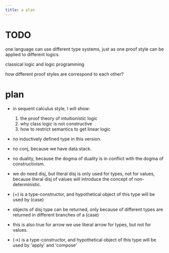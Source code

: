 ```yaml
---
title: a plan
---
```


# TODO

one language can use different type systems,
just as one proof style can be applied to different logics.

classical logic and logic programming

how different proof styles are correspond to each other?

# plan

- in sequent calculus style, I will show:

  1. the proof theory of intuitionistic logic
  2. why class logic is not constructive
  3. how to restrict semantics to get linear logic

- no inductively defined type in this version.

- no conj, because we have data stack.

- no duality,
  because the dogma of duality
  is in conflict with the dogma of constructivism.

- we _do_ need disj,
  but literal disj is only used for types, not for values,
  because literal disj of values
  will introduce the concept of non-deterministic.

- (+) is a type-constructor,
  and hypothetical object of this type
  will be used by (case)

- objects of disj type can be returned,
  only because of different types are returned
  in different branches of a (case)

- this is also true for arrow
  we use literal arrow for types,
  but not for values.

- (->) is a type-constructor,
  and hypothetical object of this type
  will be used by 'apply' and 'compose'
